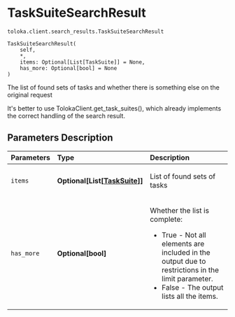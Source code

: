 # TaskSuiteSearchResult
`toloka.client.search_results.TaskSuiteSearchResult`

```
TaskSuiteSearchResult(
    self,
    *,
    items: Optional[List[TaskSuite]] = None,
    has_more: Optional[bool] = None
)
```

The list of found sets of tasks and whether there is something else on the original request


It's better to use TolokaClient.get_task_suites(), which already implements the correct handling of the search result.

## Parameters Description

| Parameters | Type | Description |
| :----------| :----| :-----------|
`items`|**Optional\[List\[[TaskSuite](toloka.client.task_suite.TaskSuite.md)\]\]**|<p>List of found sets of tasks</p>
`has_more`|**Optional\[bool\]**|<p>Whether the list is complete:<ul><li>True - Not all elements are included in the output due to restrictions in the limit parameter.</li><li>False - The output lists all the items.</li></ul></p>
